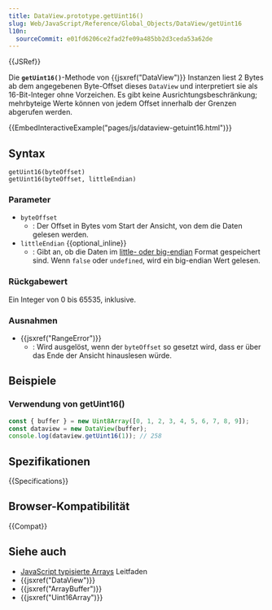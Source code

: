 ```yaml
---
title: DataView.prototype.getUint16()
slug: Web/JavaScript/Reference/Global_Objects/DataView/getUint16
l10n:
  sourceCommit: e01fd6206ce2fad2fe09a485bb2d3ceda53a62de
---
```


{{JSRef}}

Die **`getUint16()`**-Methode von {{jsxref("DataView")}} Instanzen liest 2 Bytes ab dem angegebenen Byte-Offset dieses `DataView` und interpretiert sie als 16-Bit-Integer ohne Vorzeichen. Es gibt keine Ausrichtungsbeschränkung; mehrbyteige Werte können von jedem Offset innerhalb der Grenzen abgerufen werden.

{{EmbedInteractiveExample("pages/js/dataview-getuint16.html")}}

## Syntax

```js-nolint
getUint16(byteOffset)
getUint16(byteOffset, littleEndian)
```

### Parameter

- `byteOffset`
  - : Der Offset in Bytes vom Start der Ansicht, von dem die Daten gelesen werden.
- `littleEndian` {{optional_inline}}
  - : Gibt an, ob die Daten im [little- oder big-endian](/de/docs/Glossary/Endianness) Format gespeichert sind. Wenn `false` oder `undefined`, wird ein big-endian Wert gelesen.

### Rückgabewert

Ein Integer von 0 bis 65535, inklusive.

### Ausnahmen

- {{jsxref("RangeError")}}
  - : Wird ausgelöst, wenn der `byteOffset` so gesetzt wird, dass er über das Ende der Ansicht hinauslesen würde.

## Beispiele

### Verwendung von getUint16()

```js
const { buffer } = new Uint8Array([0, 1, 2, 3, 4, 5, 6, 7, 8, 9]);
const dataview = new DataView(buffer);
console.log(dataview.getUint16(1)); // 258
```

## Spezifikationen

{{Specifications}}

## Browser-Kompatibilität

{{Compat}}

## Siehe auch

- [JavaScript typisierte Arrays](/de/docs/Web/JavaScript/Guide/Typed_arrays) Leitfaden
- {{jsxref("DataView")}}
- {{jsxref("ArrayBuffer")}}
- {{jsxref("Uint16Array")}}

